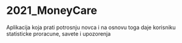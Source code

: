 # 2021_MoneyCare
Aplikacija koja prati potrosnju novca i na osnovu toga daje korisniku statisticke proracune,  savete i upozorenja
